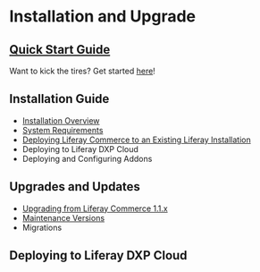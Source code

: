 # Installation and Upgrade

## [Quick Start Guide](./quick-start-guide/README.md)

Want to kick the tires? Get started [here](./quick-start-guide/README.md)!

## Installation Guide

* [Installation Overview](./installation-guide/installation-overview/README.md)
* [System Requirements](https://web.liferay.com/documents/14/21598941/Liferay+Commerce+2.0+Compatibility+Matrix/0ed97477-f5a7-40a6-b5ab-f00d5e01b75f)
* [Deploying Liferay Commerce to an Existing Liferay Installation](./installation-guide/deploying-liferay-commerce-to-an-existing-liferay-installation/README.md)
* Deploying to Liferay DXP Cloud
* Deploying and Configuring Addons

## Upgrades and Updates

* [Upgrading from Liferay Commerce 1.1.x](./upgrades-and-updates/upgrading-from-liferay-commerce-1.1.x/README.md)
* [Maintenance Versions](../get-help/commerce-enterprise-support/liferay-commerce-fix-delivery-method/README.md)
* Migrations

## Deploying to Liferay DXP Cloud
